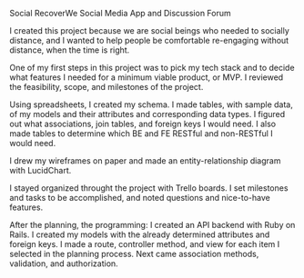 Social RecoverWe Social Media App and Discussion Forum

I created this project because we are social beings who needed to socially distance, and I wanted to help people be comfortable re-engaging without distance, when the time is right. 

One of my first steps in this project was to pick my tech stack and to decide what features I needed for a minimum viable product, or MVP. I reviewed the feasibility, scope, and milestones of the project. 

Using spreadsheets, I created my schema. I made tables, with sample data, of my models and their attributes and corresponding data types. I figured out what associations, join tables, and foreign keys I would need. I also made tables to determine which BE and FE RESTful and non-RESTful I would need.

I drew my wireframes on paper and made an entity-relationship diagram with LucidChart.

I stayed organized throught the project with Trello boards. I set milestones and tasks to be accomplished, and noted questions and nice-to-have features.

After the planning, the programming:
I created an API backend with Ruby on Rails. I created my models with the already determined attributes and foreign keys. I made a route, controller method, and view for each item I selected in the planning process. Next came association methods, validation, and authorization.
